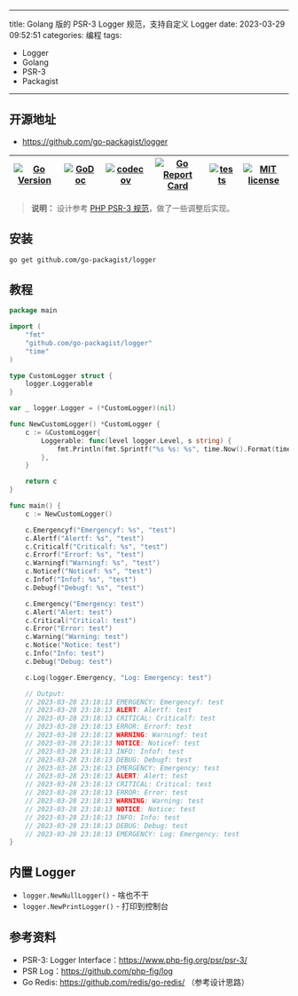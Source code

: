 ----
title: Golang 版的 PSR-3 Logger 规范，支持自定义 Logger
date: 2023-03-29 09:52:51
categories: 编程
tags:
- Logger
- Golang
- PSR-3
- Packagist
----

## 开源地址

- https://github.com/go-packagist/logger

|  [![Go Version](https://badgen.net/github/release/go-packagist/logger/stable)](https://github.com/go-packagist/logger/releases) |[![GoDoc](https://pkg.go.dev/badge/github.com/go-packagist/logger)](https://pkg.go.dev/github.com/go-packagist/logger)   |[![codecov](https://codecov.io/gh/go-packagist/logger/branch/master/graph/badge.svg?token=5TWGQ9DIRU)](https://codecov.io/gh/go-packagist/logger)   |[![Go Report Card](https://goreportcard.com/badge/github.com/go-packagist/logger)](https://goreportcard.com/report/github.com/go-packagist/logger)   | [![tests](https://github.com/go-packagist/logger/actions/workflows/go.yml/badge.svg)](https://github.com/go-packagist/logger/actions/workflows/go.yml)  | [![MIT license](https://img.shields.io/badge/license-MIT-brightgreen.svg)](https://opensource.org/licenses/MIT)  |
| ------------ | ------------ | ------------ | ------------ | ------------ | ------------ |

> **说明：** 设计参考 [PHP PSR-3 规范](https://www.php-fig.org/psr/psr-3/)，做了一些调整后实现。

## 安装

```bash
go get github.com/go-packagist/logger
```

<!--more-->

## 教程

```go
package main

import (
	"fmt"
	"github.com/go-packagist/logger"
	"time"
)

type CustomLogger struct {
	logger.Loggerable
}

var _ logger.Logger = (*CustomLogger)(nil)

func NewCustomLogger() *CustomLogger {
	c := &CustomLogger{
		Loggerable: func(level logger.Level, s string) {
			fmt.Println(fmt.Sprintf("%s %s: %s", time.Now().Format(time.DateTime), level.UpperString(), s))
		},
	}

	return c
}

func main() {
	c := NewCustomLogger()

	c.Emergencyf("Emergencyf: %s", "test")
	c.Alertf("Alertf: %s", "test")
	c.Criticalf("Criticalf: %s", "test")
	c.Errorf("Errorf: %s", "test")
	c.Warningf("Warningf: %s", "test")
	c.Noticef("Noticef: %s", "test")
	c.Infof("Infof: %s", "test")
	c.Debugf("Debugf: %s", "test")

	c.Emergency("Emergency: test")
	c.Alert("Alert: test")
	c.Critical("Critical: test")
	c.Error("Error: test")
	c.Warning("Warning: test")
	c.Notice("Notice: test")
	c.Info("Info: test")
	c.Debug("Debug: test")

	c.Log(logger.Emergency, "Log: Emergency: test")

	// Output:
	// 2023-03-28 23:18:13 EMERGENCY: Emergencyf: test
	// 2023-03-28 23:18:13 ALERT: Alertf: test
	// 2023-03-28 23:18:13 CRITICAL: Criticalf: test
	// 2023-03-28 23:18:13 ERROR: Errorf: test
	// 2023-03-28 23:18:13 WARNING: Warningf: test
	// 2023-03-28 23:18:13 NOTICE: Noticef: test
	// 2023-03-28 23:18:13 INFO: Infof: test
	// 2023-03-28 23:18:13 DEBUG: Debugf: test
	// 2023-03-28 23:18:13 EMERGENCY: Emergency: test
	// 2023-03-28 23:18:13 ALERT: Alert: test
	// 2023-03-28 23:18:13 CRITICAL: Critical: test
	// 2023-03-28 23:18:13 ERROR: Error: test
	// 2023-03-28 23:18:13 WARNING: Warning: test
	// 2023-03-28 23:18:13 NOTICE: Notice: test
	// 2023-03-28 23:18:13 INFO: Info: test
	// 2023-03-28 23:18:13 DEBUG: Debug: test
	// 2023-03-28 23:18:13 EMERGENCY: Log: Emergency: test
}
```

## 内置 Logger

- `logger.NewNullLogger()` - 啥也不干
- `logger.NewPrintLogger()` - 打印到控制台

## 参考资料

- PSR-3: Logger Interface：https://www.php-fig.org/psr/psr-3/
- PSR Log：https://github.com/php-fig/log
- Go Redis: https://github.com/redis/go-redis/ （参考设计思路）